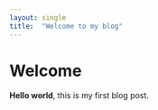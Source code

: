 ```yaml
---
layout: single
title:  "Welcome to my blog"
---
```


# Welcome

**Hello world**, this is my first blog post.
